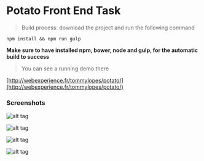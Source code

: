 # Potato Front End Task

> Build process: download the project and run the following command

`npm install && npm run gulp`

**Make sure to have installed npm, bower, node and gulp, for the automatic build to success**

> You can see a running demo there

[http://webexperience.fr/tommylopes/potato/](http://webexperience.fr/tommylopes/potato/)

### Screenshots

![alt tag](http://webexperience.fr/tommylopes/potato/screenshots/1.png)

![alt tag](http://webexperience.fr/tommylopes/potato/screenshots/2.png)

![alt tag](http://webexperience.fr/tommylopes/potato/screenshots/3.png)

![alt tag](http://webexperience.fr/tommylopes/potato/screenshots/4.png)
